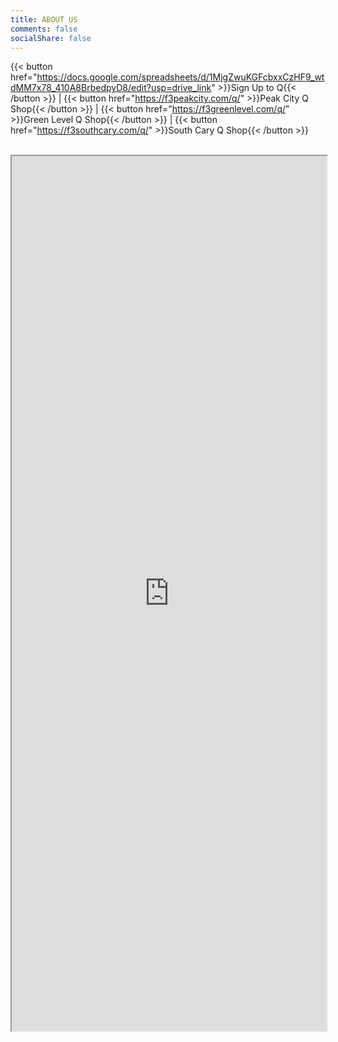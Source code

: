 ```yaml
---
title: ABOUT US
comments: false
socialShare: false
---
```


{{< button href="https://docs.google.com/spreadsheets/d/1MjgZwuKGFcbxxCzHF9_wtdMM7x78_410A8BrbedpyD8/edit?usp=drive_link" >}}Sign Up to Q{{< /button >}} |
{{< button href="https://f3peakcity.com/q/" >}}Peak City Q Shop{{< /button >}} |
{{< button href="https://f3greenlevel.com/q/" >}}Green Level Q Shop{{< /button >}} |
{{< button href="https://f3southcary.com/q/" >}}South Cary Q Shop{{< /button >}}
<br/>
<br/>

<iframe src="https://docs.google.com/spreadsheets/d/e/2PACX-1vSTBJeaymO5k5HCPa-VxFRIn3XAW2xe2FfJzCSLYtGS1GBOZJpPSZxVd6UjX8nPqOicEUbfO3zBkxRx/pubhtml?gid=0&single=true"
    width="100%" 
    height="1400px"></iframe>
